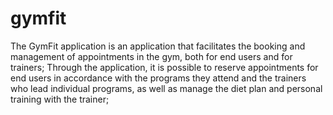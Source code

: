 # gymfit
The GymFit application is an application that facilitates the booking and management of appointments in the gym, both for end users and for trainers; Through the application, it is possible to reserve appointments for end users in accordance with the programs they attend and the trainers who lead individual programs, as well as manage the diet plan and personal training with the trainer;
